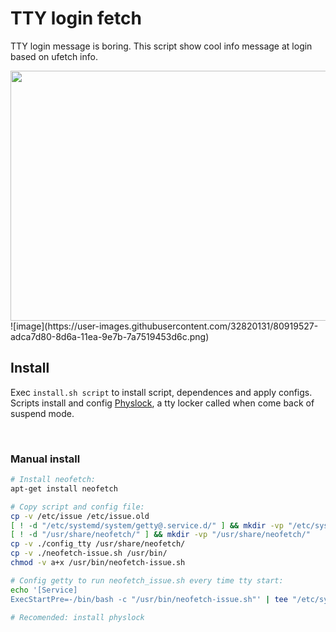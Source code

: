 # TTY login fetch
TTY login message is boring. This script show cool info message at login based on ufetch info.

<img src="https://user-images.githubusercontent.com/32820131/80919528-ae631400-8d6a-11ea-9898-d51c80ce1250.png" width="700" height="400">
![image](https://user-images.githubusercontent.com/32820131/80919527-adca7d80-8d6a-11ea-9e7b-7a7519453d6c.png)

## Install
Exec `install.sh script` to install script, dependences and apply configs. Scripts install and config [Physlock](https://github.com/muennich/physlock), a tty locker called when come back of suspend mode.

&nbsp; 
### Manual install
```bash
# Install neofetch:
apt-get install neofetch

# Copy script and config file:
cp -v /etc/issue /etc/issue.old
[ ! -d "/etc/systemd/system/getty@.service.d/" ] && mkdir -vp "/etc/systemd/system/getty@.service.d/"
[ ! -d "/usr/share/neofetch/" ] && mkdir -vp "/usr/share/neofetch/"
cp -v ./config_tty /usr/share/neofetch/
cp -v ./neofetch-issue.sh /usr/bin/
chmod -v a+x /usr/bin/neofetch-issue.sh

# Config getty to run neofetch_issue.sh every time tty start:
echo '[Service]
ExecStartPre=-/bin/bash -c "/usr/bin/neofetch-issue.sh"' | tee "/etc/systemd/system/getty@.service.d/override.conf"

# Recomended: install physlock
```
